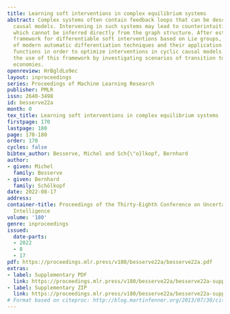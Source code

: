 ```yaml
---
title: Learning soft interventions in complex equilibrium systems
abstract: Complex systems often contain feedback loops that can be described as cyclic
  causal models. Intervening in such systems may lead to counterintuitive effects,
  which cannot be inferred directly from the graph structure. After establishing a
  framework for differentiable soft interventions based on Lie groups, we take advantage
  of modern automatic differentiation techniques and their application to implicit
  functions in order to optimize interventions in cyclic causal models. We illustrate
  the use of this framework by investigating scenarios of transition to sustainable
  economies.
openreview: HrBgldLo9ec
layout: inproceedings
series: Proceedings of Machine Learning Research
publisher: PMLR
issn: 2640-3498
id: besserve22a
month: 0
tex_title: Learning soft interventions in complex equilibrium systems
firstpage: 170
lastpage: 180
page: 170-180
order: 170
cycles: false
bibtex_author: Besserve, Michel and Sch{\"o}lkopf, Bernhard
author:
- given: Michel
  family: Besserve
- given: Bernhard
  family: Schölkopf
date: 2022-08-17
address:
container-title: Proceedings of the Thirty-Eighth Conference on Uncertainty in Artificial
  Intelligence
volume: '180'
genre: inproceedings
issued:
  date-parts:
  - 2022
  - 8
  - 17
pdf: https://proceedings.mlr.press/v180/besserve22a/besserve22a.pdf
extras:
- label: Supplementary PDF
  link: https://proceedings.mlr.press/v180/besserve22a/besserve22a-supp.pdf
- label: Supplementary ZIP
  link: https://proceedings.mlr.press/v180/besserve22a/besserve22a-supp.zip
# Format based on citeproc: http://blog.martinfenner.org/2013/07/30/citeproc-yaml-for-bibliographies/
---
```

